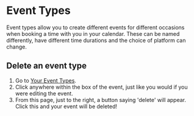 # Event Types

Event types allow you to create different events for different occasions when booking a time with you in your calendar. These can be named differently, have different time durations and the choice of platform can change.

## Delete an event type

1. Go to [Your Event Types](https://app.cal.com/event-types).
2. Click anywhere within the box of the event, just like you would if you were editing the event.
3. From this page, just to the right, a button saying 'delete' will appear. Click this and your event will be deleted!